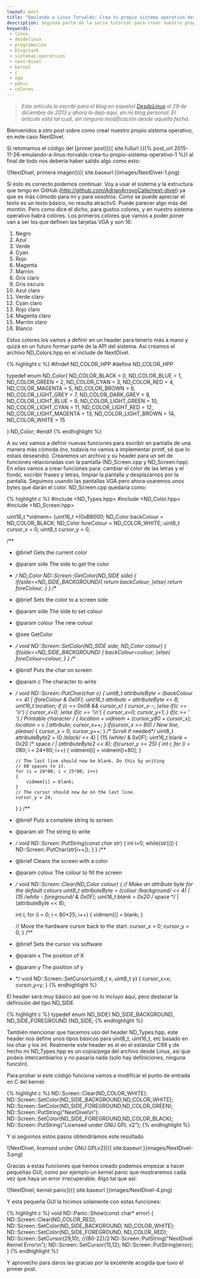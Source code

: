 ```yaml
---
layout: post
title: "Emulando a Linus Torvalds: Crea tu propio sistema operativo desde 0 (II)"
description: Segunda parte de la serie tutorial para crear nuestro propio sistema operativo.
keywords:
 - linux
 - desdelinux
 - programacion
 - blogstack
 - sistemas-operativos
 - next-divel
 - kernel
 - c
 - vga
 - panic
 - colores
---
```


> _Este artículo lo escribí para el blog en español [DesdeLinux](http://blog.desdelinux.net) el 29 de diciembre de 2013 y ahora lo dejo aquí, en mi blog personal. El artículo está tal cual, sin ninguna modificación desde aquella fecha._

Bienvenidos a otro post sobre como crear nuestro propio sistema operativo, en este caso NextDivel.

Si retomamos el código del [primer post]({{ site.fullurl }}{% post_url 2015-11-26-emulando-a-linus-torvalds-crea-tu-propio-sistema-operativo-1 %}) al final de todo nos debería haber salido algo como esto:

![NextDivel, primera imagen]({{ site.baseurl }}images/NextDivel-1.png)

Si esto es correcto podemos continuar. Voy a usar el sistema y la estructura que tengo en GitHub (http://github.com/AdrianArroyoCalle/next-divel) ya que es más cómodo para mí y para vosotros. Como se puede apreciar el texto es un texto básico, no resulta atractiv0. Puede parecer algo más del montón. Pero como dice el dicho, para gustos colores, y en nuestro sistema operativo habrá colores. Los primeros colores que vamos a poder poner van a ser los que definen las tarjetas VGA y son 16:

1. Negro
2. Azul
3. Verde
4. Cyan
5. Rojo
6. Magenta
7. Marrón
8. Gris claro
9. Gris oscuro
10. Azul claro
11. Verde claro
12. Cyan claro
13. Rojo claro
14. Magenta claro
15. Marrón claro
16. Blanco

Estos colores los vamos a definir en un header para tenerlo más a mano y quizá en un futuro formar parte de la API del sistema. Así creamos el archivo ND_Colors.hpp en el include de NextDivel.

{% highlight c %}
#ifndef ND_COLOR_HPP
#define ND_COLOR_HPP

typedef enum ND_Color{ 
	ND_COLOR_BLACK			= 0,
	ND_COLOR_BLUE			= 1,
	ND_COLOR_GREEN			= 2,
	ND_COLOR_CYAN			= 3,
	ND_COLOR_RED			= 4,
	ND_COLOR_MAGENTA		= 5,
	ND_COLOR_BROWN			= 6,
	ND_COLOR_LIGHT_GREY		= 7,
	ND_COLOR_DARK_GREY		= 8,
	ND_COLOR_LIGHT_BLUE		= 9,
	ND_COLOR_LIGHT_GREEN	= 10,
	ND_COLOR_LIGHT_CYAN		= 11,
	ND_COLOR_LIGHT_RED		= 12,
	ND_COLOR_LIGHT_MAGENTA	= 13,
	ND_COLOR_LIGHT_BROWN	= 14,
	ND_COLOR_WHITE			= 15

} ND_Color;
#endif
{% endhighlight %}

A su vez vamos a definir nuevas funciones para escribir en pantalla de una manera más cómoda (no, todavía no vamos a implementar printf, sé que lo estais deseando). Crearemos un archivo y su header para un set de funciones relacionadas con la pantalla (ND_Screen.cpp y ND_Screen.hpp). En ellas vamos a crear funciones para: cambiar el color de las letras y el fondo, escribir frases y letras, limpiar la pantalla y desplazarnos por la pantalla. Seguimos usando las pantallas VGA pero ahora usaremos unos bytes que darán el color. ND_Screen.cpp quedaría como:

{% highlight c %}
#include <ND_Types.hpp>
#include <ND_Color.hpp>
#include <ND_Screen.hpp>

uint16_t *vidmem= (uint16_t *)0xB8000;
ND_Color backColour = ND_COLOR_BLACK;
ND_Color foreColour = ND_COLOR_WHITE;
uint8_t cursor_x = 0;
uint8_t cursor_y = 0;

/**
 * @brief Gets the current color
 * @param side The side to get the color
 * */
ND_Color ND::Screen::GetColor(ND_SIDE side)
{
	if(side==ND_SIDE_BACKGROUND){
		return backColour;
	}else{
		return foreColour;
	}
}
/**
 * @brief Sets the color to a screen side
 * @param side The side to set colour
 * @param colour The new colour
 * @see GetColor
 * */
void ND::Screen::SetColor(ND_SIDE side, ND_Color colour)
{
	if(side==ND_SIDE_BACKGROUND)
	{
		backColour=colour;
	}else{
		foreColour=colour;
	}
}
/**
 * @brief Puts the char on screen
 * @param c The character to write
 * */
void ND::Screen::PutChar(char c)
{
	uint8_t  attributeByte = (backColour << 4) | (foreColour & 0x0F);
	uint16_t attribute = attributeByte << 8;
	uint16_t *location;
	if (c == 0x08 && cursor_x)
	{
		cursor_x--;
	}else if(c == '\r')
	{
		cursor_x=0;
	}else if(c == '\n')
	{
		cursor_x=0;
		cursor_y=1;
	}
	if(c >= ' ') /* Printable character */
	{
		location = vidmem + (cursor_y*80 + cursor_x);
		*location = c | attribute;
		cursor_x++;
	}
	if(cursor_x >= 80) /* New line, please*/
	{
		cursor_x = 0;
		cursor_y++;
	}
	/* Scroll if needed*/
	uint8_t attributeByte2 = (0 /*black*/ << 4) | (15 /*white*/ & 0x0F);
	uint16_t blank = 0x20 /* space */ | (attributeByte2 << 8);
	if(cursor_y >= 25)
	{
       int i;
       for (i = 0*80; i < 24*80; i++)
       {
           vidmem[i] = vidmem[i+80];
       }

       // The last line should now be blank. Do this by writing
       // 80 spaces to it.
       for (i = 24*80; i < 25*80; i++)
       {
           vidmem[i] = blank;
       }
       // The cursor should now be on the last line.
       cursor_y = 24;
   }
}
/**
 * @brief Puts a complete string to screen
 * @param str The string to write
 * */
void ND::Screen::PutString(const char* str)
{
	int i=0;
	while(str[i]) 
	{
		ND::Screen::PutChar(str[i++]);
	}
}
/**
 * @brief Cleans the screen with a color
 * @param colour The colour to fill the screen
 * */
 void ND::Screen::Clear(ND_Color colour)
{
   // Make an attribute byte for the default colours
   uint8_t attributeByte = (colour /*background*/ << 4) | (15 /*white - foreground*/ & 0x0F);
   uint16_t blank = 0x20 /* space */ | (attributeByte << 8);

   int i;
   for (i = 0; i < 80*25; i++)
   {
       vidmem[i] = blank;
   }

   // Move the hardware cursor back to the start.
   cursor_x = 0;
   cursor_y = 0;
}
/**
 * @brief Sets the cursor via software
 * @param x The position of X
 * @param y The position of y
 * */
void ND::Screen::SetCursor(uint8_t x, uint8_t y)
{
	cursor_x=x;
	cursor_y=y;
}
{% endhighlight %}

El header será muy básico así que no lo incluyo aquí, pero destacar la definición del tipo ND_SIDE

{% highlight c %}
typedef enum ND_SIDE{
		ND_SIDE_BACKGROUND,
		ND_SIDE_FOREGROUND
}ND_SIDE;
{% endhighlight %}

También mencionar que hacemos uso del header ND_Types.hpp, este header nos define unos tipos básicos para uint8_t, uint16_t, etc basado en los char y los int. Realmente este header es el en el estándar C99 y de hecho mi ND_Types.hpp es un copia/pega del archivo desde Linux, así que podeis intercambiarlos y no pasaría nada (solo hay definiciones, ninguna función).

Para probar si este código funciona vamos a modificar el punto de entrada en C del kernel:

{% highlight c %}
	ND::Screen::Clear(ND_COLOR_WHITE);
	ND::Screen::SetColor(ND_SIDE_BACKGROUND,ND_COLOR_WHITE);
	ND::Screen::SetColor(ND_SIDE_FOREGROUND,ND_COLOR_GREEN);
	ND::Screen::PutString("NextDivel\n");
	ND::Screen::SetColor(ND_SIDE_FOREGROUND,ND_COLOR_BLACK);
	ND::Screen::PutString("Licensed under GNU GPL v2");
{% endhighlight %}

Y si seguimos estos pasos obtendríamos este resultado

![NextDivel, licensed under GNU GPLv2]({{ site.baseurl }}images/NextDivel-3.png)

Gracias a estas funciones que hemos creado podemos empezar a hacer pequeñas GUI, como por ejemplo un kernel panic que mostraremos cada vez que haya un error irrecuperable. Algo tal que así:

![NextDivel, kernel panic]({{ site.baseurl }}images/NextDivel-4.png)

Y esta pequeña GUI la hicimos solamente con estas funciones:

{% highlight c %}
void ND::Panic::Show(const char* error)
{
	ND::Screen::Clear(ND_COLOR_RED);
	ND::Screen::SetColor(ND_SIDE_BACKGROUND, ND_COLOR_WHITE);
	ND::Screen::SetColor(ND_SIDE_FOREGROUND, ND_COLOR_RED);
	ND::Screen::SetCursor(29,10); //(80-22)/2
	ND::Screen::PutString("NextDivel Kernel Error\n");
	ND::Screen::SetCursor(15,12);
	ND::Screen::PutString(error);
}
{% endhighlight %}

Y aprovecho para daros las gracias por la excelente acogida que tuvo el primer post.